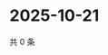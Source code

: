 # 2025-10-21

共 0 条

<!-- BEGIN ZHIHUQUESTIONS -->
<!-- 最后更新时间 Tue Oct 21 2025 21:27:59 GMT+0800 (China Standard Time) -->

<!-- END ZHIHUQUESTIONS -->
